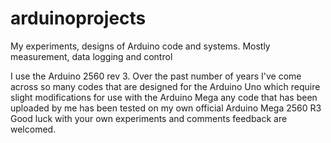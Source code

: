 # arduinoprojects
My experiments, designs of Arduino code and systems.  Mostly measurement, data logging  and control

I use the Arduino 2560 rev 3.
Over the past number of years I've come across so many codes that are designed for the Arduino Uno 
which require slight modifications for use with the Arduino Mega any code that has been uploaded by me
has been tested on my own official Arduino Mega 2560 R3 
Good luck with your own experiments and comments feedback are welcomed.
